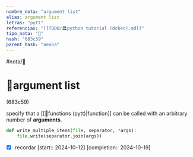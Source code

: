 ```yaml
---
nombre_nota: "argument list"
alias: argument list
letras: "pytt"
referencias: "[[TODO/🏛️python tutorial (dcb4c).md]]"
tipo_nota: "📑"
hash: "683c59"
parent_hash: "aea5a"
---
```


#nota/📑

# 📑argument list
<div class="hash">(683c59)</div>





specify that a [[📑functions (pytt)|function]] can be called with an arbitrary number of __arguments__.

```python
def write_multiple_items(file, separator, *args):
    file.write(separator.join(args))
```

- [x] recordar  [start:: 2024-10-12]  [completion:: 2024-10-19]

